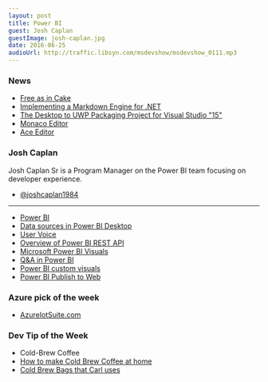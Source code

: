 ```yaml
---
layout: post
title: Power BI
guest: Josh Caplan
guestImage: josh-caplan.jpg
date: 2016-06-25
audioUrl: http://traffic.libsyn.com/msdevshow/msdevshow_0111.mp3
---
```


### News

 - [Free as in Cake](https://www.dotnetfoundation.org/blog/cake-welcome)
 - [Implementing a Markdown Engine for .NET](http://xoofx.com/blog/2016/06/13/implementing-a-markdown-processor-for-dotnet/)
 - [The Desktop to UWP Packaging Project for Visual Studio "15"](https://blogs.msdn.microsoft.com/visualstudio/2016/05/17/new-desktop-to-uwp-packaging-project-for-visual-studio-15/)
 - [Monaco Editor](https://github.com/Microsoft/monaco-editor)
  - [Ace Editor](https://ace.c9.io/#nav=about)

### Josh Caplan 

Josh Caplan Sr is a Program Manager on the Power BI team focusing on developer experience.

 - [@joshcaplan1984](https://twitter.com/joshcaplan1984)

---------------------------------

 - [Power BI](https://powerbi.microsoft.com/en-us/)
 - [Data sources in Power BI Desktop](https://powerbi.microsoft.com/en-us/documentation/powerbi-desktop-data-sources/)
 - [User Voice](https://ideas.powerbi.com/forums/265200-power-bi-ideas/suggestions/6802457-uservoice)
 - [Overview of Power BI REST API](https://msdn.microsoft.com/en-us/library/dn877544.aspx?f=255&MSPPError=-2147217396)
 - [Microsoft Power BI Visuals](https://github.com/Microsoft/PowerBI-visuals)
 - [Q&A in Power BI](https://powerbi.microsoft.com/en-us/documentation/powerbi-service-q-and-a/)
 - [Power BI custom visuals](https://app.powerbi.com/visuals/)
 - [Power BI Publish to Web](https://sqldusty.com/2016/02/05/power-bi-publish-to-web-for-anonymous-access-is-here/)

### Azure pick of the week

 - [AzureIotSuite.com](https://www.azureiotsuite.com/)

### Dev Tip of the Week

 - Cold-Brew Coffee
  - [How to make Cold Brew Coffee at home](https://spoonuniversity.com/how-to/how-to-make-cold-brew-iced-coffee-as-told-by-a-starbucks-barista)
  - [Cold Brew Bags that Carl uses](https://www.amazon.com/gp/product/B00QG1Y18E/)